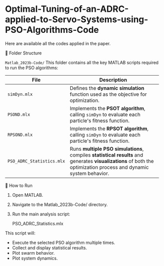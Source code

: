 # Optimal-Tuning-of-an-ADRC-applied-to-Servo-Systems-using-PSO-Algorithms-Code
Here are available all the codes applied in the paper.

📁 Folder Structure

`Matlab_2023b-Code/`
This folder contains all the key MATLAB scripts required to run the PSO algorithms:

| File               | Description |
|--------------------|-------------|
| `simDyn.mlx`    | Defines the **dynamic simulation** function used as the objective for optimization. |
| `PSOND.mlx`        | Implements the **PSOT algorithm**, calling `simDyn` to evaluate each particle's fitness function. |
 `RPSOND.mlx`        | Implements the **RPSOT algorithm**, calling `simDyn` to evaluate each particle's fitness function. |
| `PSO_ADRC_Statistics.mlx` | Runs **multiple PSO simulations**, compiles **statistical results** and generates **visualizations** of both the optimization process and dynamic system behavior. |


🚀 How to Run

1. Open MATLAB.
2. Navigate to the Matlab_2023b-Code/ directory.
3. Run the main analysis script:
    
    PSO_ADRC_Statistics.mlx
    

This script will:
- Execute the selected PSO algorithm multiple times.
- Collect and display statistical results.
- Plot swarm behavior.
- Plot system dynamics.
